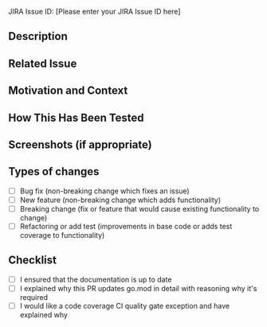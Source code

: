 JIRA Issue ID: [Please enter your JIRA Issue ID here]

<!-- JIRA Issue ID: [Please enter your JIRA Issue ID here] -->

<!-- Provide a general summary of your changes in the Title above -->

## Description

<!-- Describe your changes in detail -->

## Related Issue

<!-- This project only accepts pull requests related to open issues. -->
<!-- If suggesting a new feature or change, please discuss it in an issue first. -->
<!-- If fixing a bug, there should be an issue describing it with steps to reproduce. -->
<!-- OSS: Please link to the issue here. Tyk: please create/link the JIRA ticket. -->

## Motivation and Context

<!-- Why is this change required? What problem does it solve? -->

## How This Has Been Tested

<!-- Please describe in detail how you tested your changes -->
<!-- Include details of your testing environment, and the tests -->
<!-- you ran to see how your change affects other areas of the code, etc. -->
<!-- This information is helpful for reviewers and QA. -->

## Screenshots (if appropriate)

## Types of changes

<!-- What types of changes does your code introduce? Put an `x` in all the boxes that apply: -->

- [ ] Bug fix (non-breaking change which fixes an issue)
- [ ] New feature (non-breaking change which adds functionality)
- [ ] Breaking change (fix or feature that would cause existing functionality to change)
- [ ] Refactoring or add test (improvements in base code or adds test coverage to functionality)

## Checklist

<!-- Go over all the following points, and put an `x` in all the boxes that apply -->
<!-- If there are no documentation updates required, mark the item as checked. -->
<!-- Raise up any additional concerns not covered by the checklist. -->

- [ ] I ensured that the documentation is up to date
- [ ] I explained why this PR updates go.mod in detail with reasoning why it's required
- [ ] I would like a code coverage CI quality gate exception and have explained why

